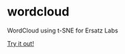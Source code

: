 wordcloud
=========

WordCloud using t-SNE for Ersatz Labs

[Try it out!](http://rozifus.github.io/wordcloud/)
